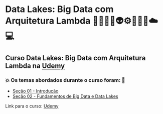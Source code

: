 # Data Lakes: Big Data com Arquitetura Lambda 🧑🏻‍💻🎲👽⚙️🐍🤖🤯☁️💻
## Curso Data Lakes: Big Data com Arquitetura Lambda na [Udemy](https://www.udemy.com/course/data-lakes-big-data-com-arquitetura-lambda/)
### 💥 Os temas abordados durante o curso foram: 🚀
- [Seção 01 - Introdução](https://github.com/romulovieira777/Data_Lakes_Big_Data_com_Arquitetura_Lambda/tree/main/Secao_01_Introducao)
- [Seção 02 - Fundamentos de Big Data e Data Lakes](https://github.com/romulovieira777/Data_Lakes_Big_Data_com_Arquitetura_Lambda/tree/main/Secao_02_Fundamentos_de_Big_Data_e_Data_Lakes)

Link para o curso: [Udemy](https://www.udemy.com/course/data-lakes-big-data-com-arquitetura-lambda/)